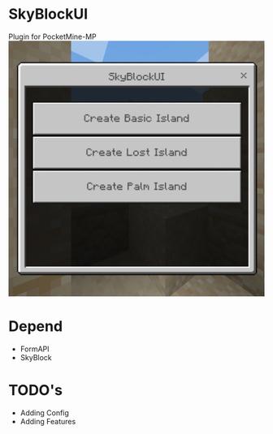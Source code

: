 # SkyBlockUI
Plugin for PocketMine-MP
<a href="https://raw.githubusercontent.com/Pedhot-Dev/SkyBlockUI/master/icon.png"><img src="https://raw.githubusercontent.com/Pedhot-Dev/SkyBlockUI/master/icon.png"></a>

# Depend
- FormAPI
- SkyBlock

# TODO's
- Adding Config
- Adding Features
